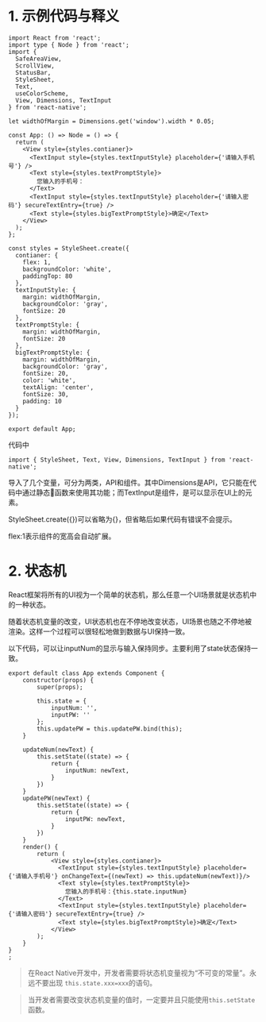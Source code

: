 # 1. 示例代码与释义

```react-native
import React from 'react';
import type { Node } from 'react';
import {
  SafeAreaView,
  ScrollView,
  StatusBar,
  StyleSheet,
  Text,
  useColorScheme,
  View, Dimensions, TextInput
} from 'react-native';

let widthOfMargin = Dimensions.get('window').width * 0.05;

const App: () => Node = () => {
  return (
    <View style={styles.contianer}>
      <TextInput style={styles.textInputStyle} placeholder={'请输入手机号'} />
      <Text style={styles.textPromptStyle}>
        您输入的手机号：
      </Text>
      <TextInput style={styles.textInputStyle} placeholder={'请输入密码'} secureTextEntry={true} />
      <Text style={styles.bigTextPromptStyle}>确定</Text>
    </View>
  );
};

const styles = StyleSheet.create({
  contianer: {
    flex: 1,
    backgroundColor: 'white',
    paddingTop: 80
  },
  textInputStyle: {
    margin: widthOfMargin,
    backgroundColor: 'gray',
    fontSize: 20
  },
  textPromptStyle: {
    margin: widthOfMargin,
    fontSize: 20
  },
  bigTextPromptStyle: {
    margin: widthOfMargin,
    backgroundColor: 'gray',
    fontSize: 20,
    color: 'white',
    textAlign: 'center',
    fontSize: 30,
    padding: 10
  }
});

export default App;
```

代码中

```react-native
import { StyleSheet, Text, View, Dimensions, TextInput } from 'react-native';
```

导入了几个变量，可分为两类，API和组件。其中Dimensions是API，它只能在代码中通过静态函数来使用其功能；而TextInput是组件，是可以显示在UI上的元素。

StyleSheet.create({})可以省略为{}，但省略后如果代码有错误不会提示。

flex:1表示组件的宽高会自动扩展。

# 2. 状态机
React框架将所有的UI视为一个简单的状态机，那么任意一个UI场景就是状态机中的一种状态。

随着状态机变量的改变，UI状态机也在不停地改变状态，UI场景也随之不停地被渲染。这样一个过程可以很轻松地做到数据与UI保持一致。


以下代码，可以让inputNum的显示与输入保持同步。主要利用了state状态保持一致。

```react-native
export default class App extends Component {
    constructor(props) {
        super(props);

        this.state = {
            inputNum: '',
            inputPW: ''
        };
        this.updatePW = this.updatePW.bind(this);
    }

    updateNum(newText) {
        this.setState((state) => {
            return {
                inputNum: newText,
            }
        })
    }
    updatePW(newText) {
        this.setState((state) => {
            return {
                inputPW: newText,
            }
        })
    }
    render() {
        return (
            <View style={styles.contianer}>
              <TextInput style={styles.textInputStyle} placeholder={'请输入手机号'} onChangeText={(newText) => this.updateNum(newText)}/>
              <Text style={styles.textPromptStyle}>
                您输入的手机号：{this.state.inputNum}
              </Text>
              <TextInput style={styles.textInputStyle} placeholder={'请输入密码'} secureTextEntry={true} />
              <Text style={styles.bigTextPromptStyle}>确定</Text>
            </View>
        );
    }
}
;
```


> 在React Native开发中，开发者需要将状态机变量视为“不可变的常量”。永远不要出现 `this.state.xxx=xxx`的语句。

> 当开发者需要改变状态机变量的值时，一定要并且只能使用`this.setState`函数。
















































